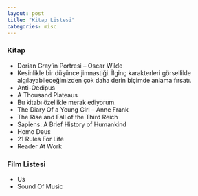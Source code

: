 ```yaml
---
layout: post
title: "Kitap Listesi"
categories: misc
---
```


### Kitap

*	Dorian Gray’in Portresi – Oscar Wilde 
*	Kesinlikle bir düşünce jimnastiği. İlginç karakterleri görsellikle algılayabileceğimizden çok daha derin biçimde anlama fırsatı.
*	Anti-Oedipus
*	A Thousand Plateaus
*	Bu kitabı özellikle merak ediyorum.
*	The Diary Of a Young Girl – Anne Frank
*	The Rise and Fall of the Third Reich
*	Sapiens: A Brief History of Humankind
*	Homo Deus
*	21 Rules For Life
*	Reader At Work


### Film Listesi
*	Us
*	Sound Of Music
